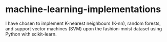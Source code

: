 # machine-learning-implementations

I have chosen to implement K-nearest neighbours (K-nn), random forests, and support vector machines (SVM) upon the fashion-mnist dataset using Python with scikit-learn.
